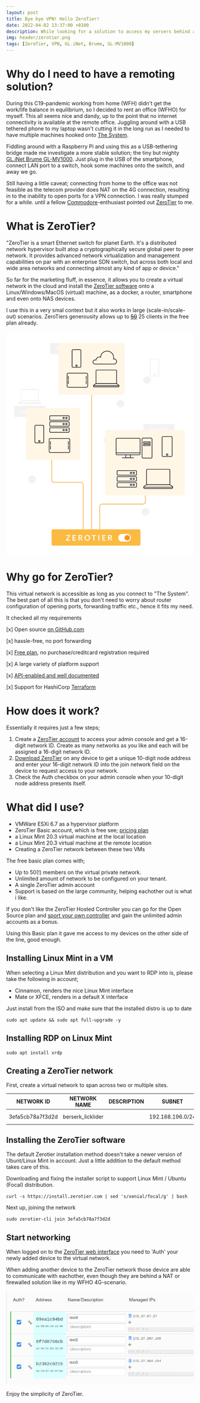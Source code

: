 ```yaml
---
layout: post
title: Bye bye VPN! Hello ZeroTier!
date: 2022-04-02 13:37:00 +0100
description: While looking for a solution to access my servers behind a NAT/routed network, I stumbled upon ZeroTier. It leverages the VPN capabilities to an out-of-this world dimension, as everything is super simple and cloud-driven. 
img: header/zerotier.png
tags: [ZeroTier, VPN, GL.iNet, Brume, GL-MV1000]
---
```

# Why do I need to have a remoting solution?

During this C19-pandemic working from home (WFH) didn't get the work/life balance in equilibrium, so I decided to rent an office (WFHO) for myself. This all seems nice and dandy, up to the point that no internet connectivity is available at the remote office. Juggling around with a USB tethered phone to my laptop wasn't cutting it in the long run as I needed to have multiple machines hooked onto [The System](https://en.wikipedia.org/wiki/Internet).

Fiddling around with a Raspberry Pi and using this as a USB-tethering bridge made me investigate a more stable solution; the tiny but mighty [GL.iNet Brume GL-MV1000](https://www.gl-inet.com/products/gl-mv1000/). Just plug in the USB of the smartphone, connect LAN port to a switch, hook some machines onto the switch, and away we go.

Still having a little caveat; connecting from home to the office was not feasible as the telecom provider does NAT on the 4G connection, resulting in to the inability to open ports for a VPN connection. I was really stumped for a while. until a fellow [Commodore](https://en.wikipedia.org/wiki/Commodore_International)-enthusiast pointed out [ZeroTier](https://www.zerotier.com/) to me.

# What is ZeroTier?

"ZeroTier is a smart Ethernet switch for planet Earth. It's a distributed network hypervisor built atop a cryptographically secure global peer to peer network. It provides advanced network virtualization and management capabilities on par with an enterprise SDN switch, but across both local and wide area networks and connecting almost any kind of app or device."

So far for the marketing fluff, in essence, it allows you to create a virtual network in the cloud and install the [ZeroTier software](https://www.zerotier.com/download/) onto a Linux/Windows/MacOS (virtual) machine, as a docker, a router, smartphone and even onto NAS devices.

I use this in a very smal context but it also works in large (scale-in/scale-out) scenarios. ZeroTiers generousity allows up to [~~50~~](https://www.zerotier.com/2022/06/09/zerotier-business-sso-is-here-and-so-is-our-new-pricing/) 25 clients in the free plan already.

![](/assets/img/ZT_NetworkGraphic_Homepage.png)

# Why go for ZeroTier?

This virtual network is accessible as long as you connect to "The System". The best part of all this is that you don't need to worry about router configuration of opening ports, forwarding traffic etc., hence it fits my need.

It checked all my requirements

[x] Open source [on GitHub.com](https://github.com/zerotier)

[x] hassle-free, no port forwarding

[x] [Free plan](https://www.zerotier.com/pricing/), no purchase/creditcard registration required

[x] A large variety of platform support

[x] [API-enabled and well documented](https://docs.zerotier.com/central/v1/)

[x] Support for HashiCorp [Terraform](https://docs.zerotier.com/terraform/quickstart)

# How does it work?

Essentially it requires just a few steps;

1. Create a [ZeroTier account](https://accounts.zerotier.com/auth/realms/zerotier/protocol/openid-connect/registrations?client_id=zt-central&redirect_uri=https%3A%2F%2Fmy.zerotier.com%2Fapi%2F_auth%2Foidc%2Fcallback&response_type=code&scope=openid+profile+email+offline_access&state=state) to access your admin console and get a 16-digit network ID. Create as many networks as you like and each will be assigned a 16-digit network ID.
2. [Download ZeroTier](https://www.zerotier.com/download/) on any device to get a unique 10-digit node address and enter your 16-digit network ID into the join network field on the device to request access to your network.
3. Check the Auth checkbox on your admin console when your 10-digit node address presents itself.



# What did I use?

* VMWare ESXi 6.7 as a hypervisor platform
* ZeroTier Basic account, which is free see; [pricing plan](https://www.zerotier.com/pricing/)
* a Linux Mint 20.3 virtual machine at the local location
* a Linux Mint 20.3 virtual machine at the remote location
* Creating a ZeroTier network between these two VMs

The free basic plan comes with;

* Up to 50(!) members on the virtual private network.
* Unlimited amount of network to be configured on your tenant.
* A single ZeroTier admin account
* Support is based on the large community, helping eachother out is what i like.

If you don't like the ZeroTier Hosted Controller you can go for the Open Source plan and [sport your own controller](https://docs.zerotier.com/self-hosting/network-controllers/) and gain the unlimited admin accounts as a bonus.

Using this Basic plan it gave me access to my devices on the other side of the line, good enough.

## Installing Linux Mint in a VM

When selecting a Linux Mint distribution and you want to RDP into is, please take the following in account;

* Cinnamon, renders the nice Linux Mint interface
* Mate or XFCE, renders in a default X interface

Just install from the ISO and make sure that the installed distro is up to date

    sudo apt update && sudo apt full-upgrade -y

## Installing RDP on Linux Mint

    sudo apt install xrdp

## Creating a ZeroTier network

First, create a virtual network to span across two or multiple sites.

| NETWORK ID        | NETWORK NAME      | DESCRIPTION   | SUBNET            | NODES | CREATED       |
| ---               | ---               | ---           | ---               | ---   | ---           | 
| 3efa5cb78a7f3d2d  | berserk_licklider |               | 192.168.196.0/24  | 0/0   | 2022-04-02    |

## Installing the ZeroTier software

The default Zerotier installation method doesn't take a newer version of Ubunt/Linux Mint in account. Just a little addition to the default method takes care of this.

Downloading and fixing the installer script to support Linux Mint / Ubuntu (Focal) distribution.

    curl -s https://install.zerotier.com | sed 's/xenial/focal/g' | bash

Next up, joining the network 

    sudo zerotier-cli join 3efa5cb78a7f3d2d

## Start networking

When logged on to the [ZeroTier web interface](https://my.zerotier.com/) you need to 'Auth' your newly added device to the virtual network.

When adding another device to the ZeroTier network those device are able to communicate with eachother, even though they are behind a NAT or firewalled solution like in my WFHO 4G-scenario.

![](/assets/img/ZT_Members.png)

Enjoy the simplicity of ZeroTier.
